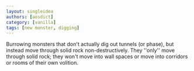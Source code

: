 ```yaml
---
layout: singleidea
authors: [aosdict]
category: [vanilla]
tags: [new monster, digging]
---
```

Burrowing monsters that don't actually dig out tunnels (or phase), but instead move through solid rock non-destructively. They ''only'' move through solid rock; they won't move into wall spaces or move into corridors or rooms of their own volition.

